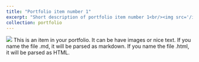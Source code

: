 ```yaml
---
title: "Portfolio item number 1"
excerpt: "Short description of portfolio item number 1<br/><img src='/images/500x300.png'>"
collection: portfolio
---
```


<img src='/images/500x300.png'> This is an item in your portfolio. It can be have images or nice text. If you name the file .md, it will be parsed as markdown. If    you name the file .html, it will be parsed as HTML. 
